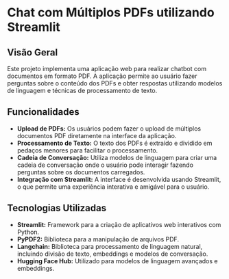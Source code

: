 # Chat com Múltiplos PDFs utilizando Streamlit

## Visão Geral
Este projeto implementa uma aplicação web para realizar chatbot com documentos em formato PDF. A aplicação permite ao usuário fazer perguntas sobre o conteúdo dos PDFs e obter respostas utilizando modelos de linguagem e técnicas de processamento de texto.

## Funcionalidades
- **Upload de PDFs:** Os usuários podem fazer o upload de múltiplos documentos PDF diretamente na interface da aplicação.
- **Processamento de Texto:** O texto dos PDFs é extraído e dividido em pedaços menores para facilitar o processamento.
- **Cadeia de Conversação:** Utiliza modelos de linguagem para criar uma cadeia de conversação onde o usuário pode interagir fazendo perguntas sobre os documentos carregados.
- **Integração com Streamlit:** A interface é desenvolvida usando Streamlit, o que permite uma experiência interativa e amigável para o usuário.

## Tecnologias Utilizadas
- **Streamlit:** Framework para a criação de aplicativos web interativos com Python.
- **PyPDF2:** Biblioteca para a manipulação de arquivos PDF.
- **Langchain:** Biblioteca para processamento de linguagem natural, incluindo divisão de texto, embeddings e modelos de conversação.
- **Hugging Face Hub:** Utilizado para modelos de linguagem avançados e embeddings.

